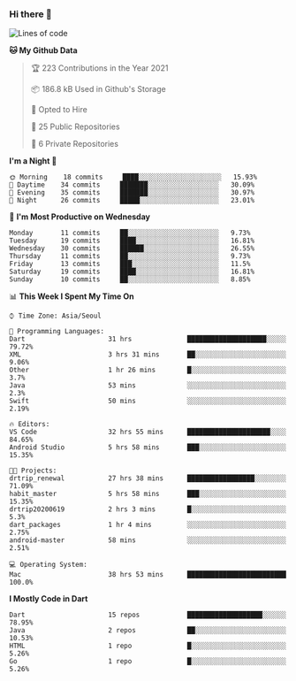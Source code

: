 ### Hi there 👋

<!--
**ska2519/ska2519** is a ✨ _special_ ✨ repository because its `README.md` (this file) appears on your GitHub profile.

Here are some ideas to get you started:

- 🔭 I’m currently working on ...
- 🌱 I’m currently learning ...
- 👯 I’m looking to collaborate on ...
- 🤔 I’m looking for help with ...
- 💬 Ask me about ...
- 📫 How to reach me: ...
- 😄 Pronouns: ...
- ⚡ Fun fact: ...
-->

<!--START_SECTION:waka-->
![Lines of code](https://img.shields.io/badge/From%20Hello%20World%20I%27ve%20Written-431329%20lines%20of%20code-blue)

**🐱 My Github Data** 

> 🏆 223 Contributions in the Year 2021
 > 
> 📦 186.8 kB Used in Github's Storage 
 > 
> 💼 Opted to Hire
 > 
> 📜 25 Public Repositories 
 > 
> 🔑 6 Private Repositories  
 > 
**I'm a Night 🦉** 

```text
🌞 Morning    18 commits     ████░░░░░░░░░░░░░░░░░░░░░   15.93% 
🌆 Daytime    34 commits     ███████░░░░░░░░░░░░░░░░░░   30.09% 
🌃 Evening    35 commits     ███████░░░░░░░░░░░░░░░░░░   30.97% 
🌙 Night      26 commits     █████░░░░░░░░░░░░░░░░░░░░   23.01%

```
📅 **I'm Most Productive on Wednesday** 

```text
Monday       11 commits     ██░░░░░░░░░░░░░░░░░░░░░░░   9.73% 
Tuesday      19 commits     ████░░░░░░░░░░░░░░░░░░░░░   16.81% 
Wednesday    30 commits     ██████░░░░░░░░░░░░░░░░░░░   26.55% 
Thursday     11 commits     ██░░░░░░░░░░░░░░░░░░░░░░░   9.73% 
Friday       13 commits     ███░░░░░░░░░░░░░░░░░░░░░░   11.5% 
Saturday     19 commits     ████░░░░░░░░░░░░░░░░░░░░░   16.81% 
Sunday       10 commits     ██░░░░░░░░░░░░░░░░░░░░░░░   8.85%

```


📊 **This Week I Spent My Time On** 

```text
⌚︎ Time Zone: Asia/Seoul

💬 Programming Languages: 
Dart                     31 hrs              ████████████████████░░░░░   79.72% 
XML                      3 hrs 31 mins       ██░░░░░░░░░░░░░░░░░░░░░░░   9.06% 
Other                    1 hr 26 mins        █░░░░░░░░░░░░░░░░░░░░░░░░   3.7% 
Java                     53 mins             ░░░░░░░░░░░░░░░░░░░░░░░░░   2.3% 
Swift                    50 mins             ░░░░░░░░░░░░░░░░░░░░░░░░░   2.19%

🔥 Editors: 
VS Code                  32 hrs 55 mins      █████████████████████░░░░   84.65% 
Android Studio           5 hrs 58 mins       ███░░░░░░░░░░░░░░░░░░░░░░   15.35%

🐱‍💻 Projects: 
drtrip_renewal           27 hrs 38 mins      █████████████████░░░░░░░░   71.09% 
habit_master             5 hrs 58 mins       ███░░░░░░░░░░░░░░░░░░░░░░   15.35% 
drtrip20200619           2 hrs 3 mins        █░░░░░░░░░░░░░░░░░░░░░░░░   5.3% 
dart_packages            1 hr 4 mins         ░░░░░░░░░░░░░░░░░░░░░░░░░   2.75% 
android-master           58 mins             ░░░░░░░░░░░░░░░░░░░░░░░░░   2.51%

💻 Operating System: 
Mac                      38 hrs 53 mins      █████████████████████████   100.0%

```

**I Mostly Code in Dart** 

```text
Dart                     15 repos            ███████████████████░░░░░░   78.95% 
Java                     2 repos             ██░░░░░░░░░░░░░░░░░░░░░░░   10.53% 
HTML                     1 repo              █░░░░░░░░░░░░░░░░░░░░░░░░   5.26% 
Go                       1 repo              █░░░░░░░░░░░░░░░░░░░░░░░░   5.26%

```



<!--END_SECTION:waka-->


